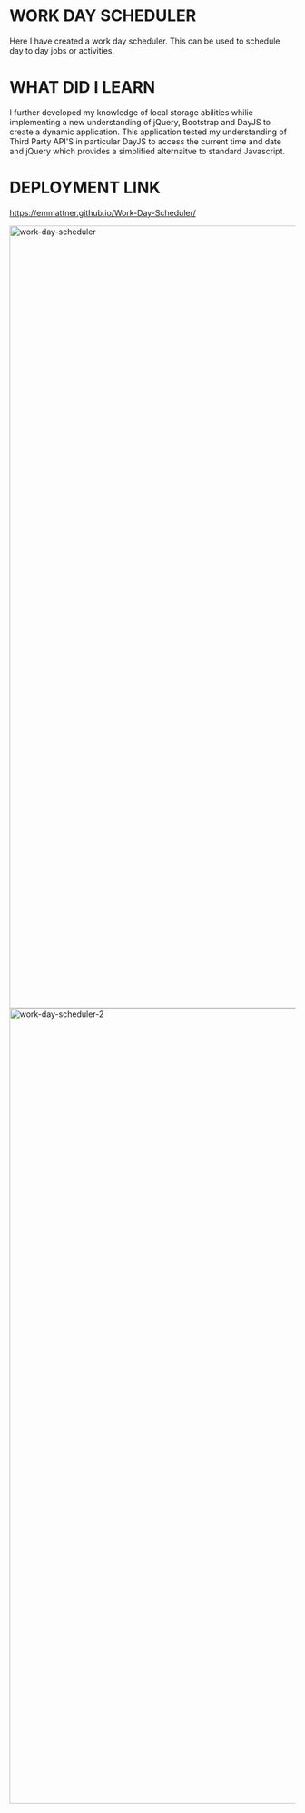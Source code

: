# WORK DAY SCHEDULER 

Here I have created a work day scheduler. This can be used to schedule day to day jobs or activities. 

# WHAT DID I LEARN

I further developed my knowledge of local storage abilities whilie implementing a new understanding of jQuery, Bootstrap and DayJS to create a dynamic application.
This application tested my understanding of Third Party API'S in particular DayJS to access the current time and date and jQuery which provides a simplified alternaitve to standard Javascript.

# DEPLOYMENT LINK 

 https://emmattner.github.io/Work-Day-Scheduler/



<img width="1379" alt="work-day-scheduler" src="https://user-images.githubusercontent.com/78684306/113711987-bcf93e80-9724-11eb-8696-97f064ad39c8.png">
<img width="1402" alt="work-day-scheduler-2" src="https://user-images.githubusercontent.com/78684306/113717798-25e3b500-972b-11eb-87ae-df0052f09776.png">



